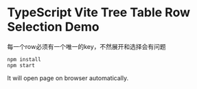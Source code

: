 TypeScript Vite Tree Table Row Selection Demo
===========================

每一个row必须有一个唯一的key，不然展开和选择会有问题

```
npm install
npm start
```

It will open page on browser automatically.
